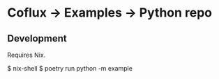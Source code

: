# Coflux → Examples → Python repo

## Development

Requires Nix.

$ nix-shell
$ poetry run python -m example
